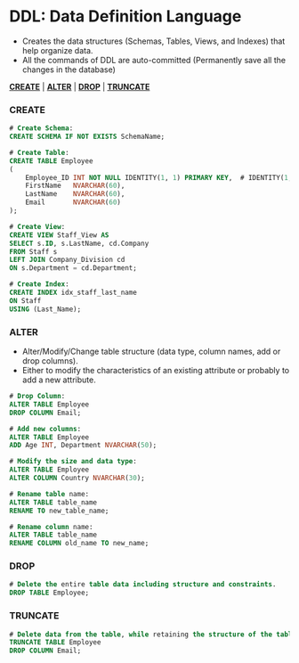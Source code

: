 # **DDL: Data Definition Language**

- Creates the data structures (Schemas, Tables, Views, and Indexes) that help organize data.
- All the commands of DDL are auto-committed (Permanently save all the changes in the database)

<a href=#create><strong>CREATE</strong></a> | 
<a href=#alter><strong>ALTER</strong></a> | 
<a href=#drop><strong>DROP</strong></a> | 
<a href=#truncate><strong>TRUNCATE</strong></a> 

<h3 name=create><strong>CREATE</strong></h3>

```sql
# Create Schema:
CREATE SCHEMA IF NOT EXISTS SchemaName;
```

```sql
# Create Table:
CREATE TABLE Employee
(
    Employee_ID INT NOT NULL IDENTITY(1, 1) PRIMARY KEY,  # IDENTITY(1,1) Start from 1 and Increment by 1 
    FirstName   NVARCHAR(60),
    LastName    NVARCHAR(60),
    Email       NVARCHAR(60)
);
```

```sql
# Create View:
CREATE VIEW Staff_View AS
SELECT s.ID, s.LastName, cd.Company
FROM Staff s
LEFT JOIN Company_Division cd
ON s.Department = cd.Department;
```

```sql
# Create Index:
CREATE INDEX idx_staff_last_name
ON Staff
USING (Last_Name);
```

<h3 name=alter><strong>ALTER</strong></h3>

- Alter/Modify/Change table structure (data type, column names, add or drop columns).
- Either to modify the characteristics of an existing attribute or probably to add a new attribute.

```sql
# Drop Column:
ALTER TABLE Employee
DROP COLUMN Email;
```

```sql
# Add new columns:
ALTER TABLE Employee
ADD Age INT, Department NVARCHAR(50);
```

```sql
# Modify the size and data type:
ALTER TABLE Employee
ALTER COLUMN Country NVARCHAR(30);
```

```sql
# Rename table name:    
ALTER TABLE table_name
RENAME TO new_table_name;    
```    

```sql
# Rename column name:
ALTER TABLE table_name
RENAME COLUMN old_name TO new_name;   
```

<h3 name=drop><strong>DROP</strong></h3>

```sql
# Delete the entire table data including structure and constraints.
DROP TABLE Employee;
```
    
<h3 name=truncate><strong>TRUNCATE</strong></h3>

```sql
# Delete data from the table, while retaining the structure of the table.
TRUNCATE TABLE Employee
DROP COLUMN Email;
```
